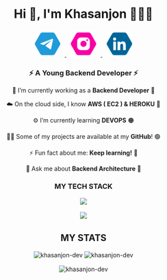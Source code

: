 <!-- <img style="display: block; text-align: center"
     src="https://media.geeksforgeeks.org/wp-content/uploads/20221123153249/SkillsRequiredtoBecomeaBackendDeveloper.png"> -->
<h1 align="center">Hi 👋, I'm Khasanjon 👨🏻‍💻</h1>
<h3 align="center">
<a href="https://t.me/solve_the_problem" target="_blank">
<img style="margin-right:10px;width: 60px; height: 60px" src="images/telegram-blue-hexagon-logo-20894.svg">
</a>
<a href="https://www.instagram.com/khasanjon_mamadaliyev/">
<img style="margin-left: 10px; margin-right: 10px;width: 60px; height: 60px" src="images/instagram-hexagon-logo-20875.svg">
</a>
<a href="https://www.linkedin.com/in/khasanjon-dev/">
<img style="margin-left: 10px;width: 60px; height: 60px" src="images/linkedin-hexagon-blue-logo-20877.svg">
</a>
</h3>

<h3 align="center">⚡ A Young Backend Developer ⚡</h3>
<div align="center">
     
🔭 I’m currently working as a **Backend Developer** 🔴

☁️ On the cloud side, I know **AWS ( EC2 ) & HEROKU** 🔵

⚙️ I’m currently learning **DEVOPS** 🟠

👨‍💻 Some of my projects are available at my **GitHub**! 🟢

⚡ Fun fact about me: **Keep learning!** 🔴

💬 Ask me about **Backend Architecture** 🔵
</div>

<h3 align="center">MY TECH STACK</h3>
<p align="center">
  <a href="https://github.com/khasanjon-dev">
    <img src="https://skillicons.dev/icons?i=linux,python,fastapi,django,flask,docker,nginx,postgres,redis,rabbitmq,postman,heroku,aws" />
  </a>
</p>
<p align="center">
  <a href="https://github.com/khasanjon-dev">
    <img src="https://skillicons.dev/icons?i=git,github,githubactions,gitlab,sqlite,vim,c,bash" />
  </a>
</p>

<h2 align="center">MY STATS</h2>
<p align="center"><img align="center" width="47%" src="https://streak-stats.demolab.com?user=khasanjon-dev&theme=radical" alt="khasanjon-dev" />
<img align="center" width="45%" src="https://github-readme-stats.vercel.app/api?username=khasanjon-dev&count_private=true&theme=aura&show_icons=true&locale=en" alt="khasanjon-dev" /></p>
<p align="center"><img align="center" src="https://github-readme-stats.vercel.app/api/top-langs/?username=khasanjon-dev&theme=chartreuse-dark&langs_count=10&layout=compact" alt="khasanjon-dev" /></p>
